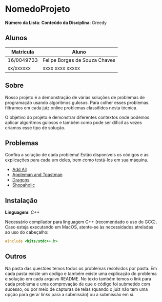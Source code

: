 # NomedoProjeto

**Número da Lista**: 
**Conteúdo da Disciplina**: Greedy

## Alunos
|Matrícula | Aluno |
| -- | -- |
| 16/0049733  |  Felipe Borges de Souza Chaves |
| xx/xxxxxx  |  xxxx xxxx xxxxx |

## Sobre 

Nosso projeto é a demonstração de várias soluções de problemas de programação usando
algoritmos gulosos. Para colher esses problemas filtramos em cada juiz online problemas
classifidos nesta técnica.

O objetivo do projeto é demonstrar diferentes contextos onde podemos aplicar algoritmos 
gulosos e também como pode ser dificil as vezes criamos esse tipo de solução.

## Problemas

Confira a solução de cada problema! Estão disponíveis os códigos e as explicações para cada um deles, bem como testá-los em sua máquina.

- [Add All](questions/addAll/README.md)
- [Appleman and Toastman](questions/ApplemanToastman/ApplemanToastman.md)
- [Dragons](questions/dragons/README.md)
- [Shopaholic](questions/shopaholic/README.md)

## Instalação 
**Linguagem**: C++<br>

Necessário compilador para linguagem C++ (recomendado o uso do GCC). Caso esteja executando em MacOS, atente-se às necessidades atreladas ao uso do cabeçalho:

```c++
#include <bits/stdc++.h>
```

## Outros 

Na pasta das questões temos todos os problemas resolvidos por pasta. Em cada 
pasta existe um código e também existe uma explicação do problema e solução em cada
arquivo README. No texto também temos o link para cada problema e uma comprovação de que 
o código foi submetido com sucesso, ou por meio de capturas de telas (quando o juíz não 
tem uma opção para gerar links para a submissão) ou a submissão em si.
